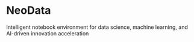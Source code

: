 # NeoData
Intelligent notebook environment for data science, machine learning, and AI-driven innovation acceleration
